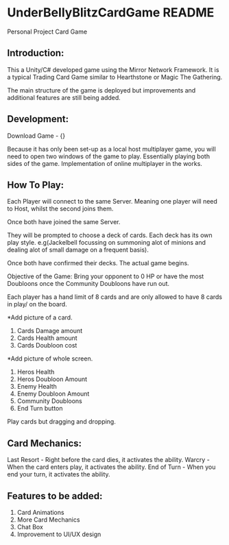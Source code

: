 # UnderBellyBlitzCardGame README
 Personal Project Card Game

## Introduction:
This a Unity/C# developed game using the Mirror Network Framework. It is a typical Trading Card Game similar to Hearthstone or Magic The Gathering.

The main structure of the game is deployed but improvements and additional features are still being added.

## Development:

Download Game - {}

Because it has only been set-up as a local host multiplayer game, you will need to open two windows of the game to play. Essentially playing both sides of the game.
Implementation of online multiplayer in the works.

## How To Play:
Each Player will connect to the same Server. Meaning one player will need to Host, whilst the second joins them.

Once both have joined the same Server.

They will be prompted to choose a deck of cards. Each deck has its own play style. e.g(Jackelbell focussing on summoning alot of minions and dealing alot of small damage on a frequent basis).

Once both have confirmed their decks. The actual game begins.

Objective of the Game: Bring your opponent to 0 HP or have the most Doubloons once the Community Doubloons have run out.

Each player has a hand limit of 8 cards and are only allowed to have 8 cards in play/ on the board.

*Add picture of a card.

1) Cards Damage amount
2) Cards Health amount
3) Cards Doubloon cost

*Add picture of whole screen.

1) Heros Health
2) Heros Doubloon Amount
3) Enemy Health
4) Enemy Doubloon Amount
5) Community Doubloons
6) End Turn button

Play cards but dragging and dropping.

## Card Mechanics:
Last Resort - Right before the card dies, it activates the ability.
Warcry - When the card enters play, it activates the ability.
End of Turn - When you end your turn, it activates the ability.

## Features to be added:
1) Card Animations
2) More Card Mechanics
3) Chat Box
4) Improvement to UI/UX design
